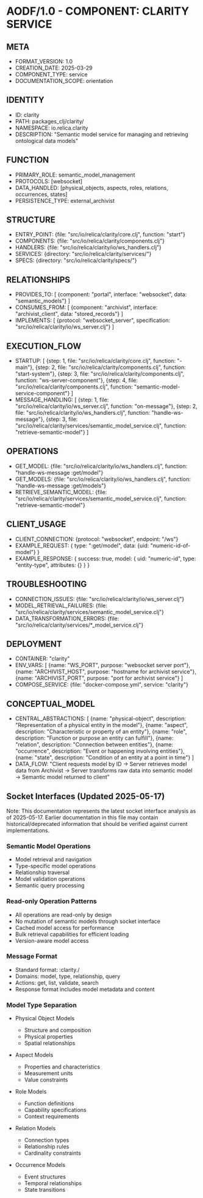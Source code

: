 # AODF/1.0 - COMPONENT: CLARITY SERVICE

## META

- FORMAT_VERSION: 1.0
- CREATION_DATE: 2025-03-29
- COMPONENT_TYPE: service
- DOCUMENTATION_SCOPE: orientation

## IDENTITY

- ID: clarity
- PATH: packages_clj/clarity/
- NAMESPACE: io.relica.clarity
- DESCRIPTION: "Semantic model service for managing and retrieving ontological data models"

## FUNCTION

- PRIMARY_ROLE: semantic_model_management
- PROTOCOLS: [websocket]
- DATA_HANDLED: [physical_objects, aspects, roles, relations, occurrences, states]
- PERSISTENCE_TYPE: external_archivist

## STRUCTURE

- ENTRY_POINT: {file: "src/io/relica/clarity/core.clj", function: "start"}
- COMPONENTS: {file: "src/io/relica/clarity/components.clj"}
- HANDLERS: {file: "src/io/relica/clarity/io/ws_handlers.clj"}
- SERVICES: {directory: "src/io/relica/clarity/services/"}
- SPECS: {directory: "src/io/relica/clarity/specs/"}

## RELATIONSHIPS

- PROVIDES_TO: [
  {component: "portal", interface: "websocket", data: "semantic_models"}
  ]
- CONSUMES_FROM: [
  {component: "archivist", interface: "archivist_client", data: "stored_records"}
  ]
- IMPLEMENTS: [
  {protocol: "websocket_server", specification: "src/io/relica/clarity/io/ws_server.clj"}
  ]

## EXECUTION_FLOW

- STARTUP: [
  {step: 1, file: "src/io/relica/clarity/core.clj", function: "-main"},
  {step: 2, file: "src/io/relica/clarity/components.clj", function: "start-system"},
  {step: 3, file: "src/io/relica/clarity/components.clj", function: "ws-server-component"},
  {step: 4, file: "src/io/relica/clarity/components.clj", function: "semantic-model-service-component"}
  ]
- MESSAGE_HANDLING: [
  {step: 1, file: "src/io/relica/clarity/io/ws_server.clj", function: "on-message"},
  {step: 2, file: "src/io/relica/clarity/io/ws_handlers.clj", function: "handle-ws-message"},
  {step: 3, file: "src/io/relica/clarity/services/semantic_model_service.clj", function: "retrieve-semantic-model"}
  ]

## OPERATIONS

- GET_MODEL: {file: "src/io/relica/clarity/io/ws_handlers.clj", function: "handle-ws-message :get/model"}
- GET_MODELS: {file: "src/io/relica/clarity/io/ws_handlers.clj", function: "handle-ws-message :get/models"}
- RETRIEVE_SEMANTIC_MODEL: {file: "src/io/relica/clarity/services/semantic_model_service.clj", function: "retrieve-semantic-model"}

## CLIENT_USAGE

- CLIENT_CONNECTION: {protocol: "websocket", endpoint: "/ws"}
- EXAMPLE_REQUEST: {
  type: ":get/model",
  data: {uid: "numeric-id-of-model"}
  }
- EXAMPLE_RESPONSE: {
  success: true,
  model: {
  uid: "numeric-id",
  type: "entity-type",
  attributes: {}
  }
  }

## TROUBLESHOOTING

- CONNECTION_ISSUES: {file: "src/io/relica/clarity/io/ws_server.clj"}
- MODEL_RETRIEVAL_FAILURES: {file: "src/io/relica/clarity/services/semantic_model_service.clj"}
- DATA_TRANSFORMATION_ERRORS: {file: "src/io/relica/clarity/services/\*\_model_service.clj"}

## DEPLOYMENT

- CONTAINER: "clarity"
- ENV_VARS: [
  {name: "WS_PORT", purpose: "websocket server port"},
  {name: "ARCHIVIST_HOST", purpose: "hostname for archivist service"},
  {name: "ARCHIVIST_PORT", purpose: "port for archivist service"}
  ]
- COMPOSE_SERVICE: {file: "docker-compose.yml", service: "clarity"}

## CONCEPTUAL_MODEL

- CENTRAL_ABSTRACTIONS: [
  {name: "physical-object", description: "Representation of a physical entity in the model"},
  {name: "aspect", description: "Characteristic or property of an entity"},
  {name: "role", description: "Function or purpose an entity can fulfill"},
  {name: "relation", description: "Connection between entities"},
  {name: "occurrence", description: "Event or happening involving entities"},
  {name: "state", description: "Condition of an entity at a point in time"}
  ]
- DATA_FLOW: "Client requests model by ID → Server retrieves model data from Archivist → Server transforms raw data into semantic model → Semantic model returned to client"

## Socket Interfaces (Updated 2025-05-17)

Note: This documentation represents the latest socket interface analysis as of 2025-05-17. Earlier documentation in this file may contain historical/deprecated information that should be verified against current implementations.

### Semantic Model Operations

- Model retrieval and navigation
- Type-specific model operations
- Relationship traversal
- Model validation operations
- Semantic query processing

### Read-only Operation Patterns

- All operations are read-only by design
- No mutation of semantic models through socket interface
- Cached model access for performance
- Bulk retrieval capabilities for efficient loading
- Version-aware model access

### Message Format

- Standard format: :clarity.<domain>/<action>
- Domains: model, type, relationship, query
- Actions: get, list, validate, search
- Response format includes model metadata and content

### Model Type Separation

- Physical Object Models

  - Structure and composition
  - Physical properties
  - Spatial relationships

- Aspect Models

  - Properties and characteristics
  - Measurement units
  - Value constraints

- Role Models

  - Function definitions
  - Capability specifications
  - Context requirements

- Relation Models

  - Connection types
  - Relationship rules
  - Cardinality constraints

- Occurrence Models
  - Event structures
  - Temporal relationships
  - State transitions
